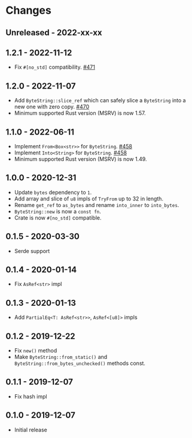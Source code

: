 # Changes

## Unreleased - 2022-xx-xx


## 1.2.1 - 2022-11-12
- Fix `#[no_std]` compatibility. [#471]

[#471]: https://github.com/actix/actix-net/pull/471


## 1.2.0 - 2022-11-07
- Add `ByteString::slice_ref` which can safely slice a `ByteString` into a new one with zero copy. [#470]
- Minimum supported Rust version (MSRV) is now 1.57.

[#470]: https://github.com/actix/actix-net/pull/470


## 1.1.0 - 2022-06-11
- Implement `From<Box<str>>` for `ByteString`. [#458]
- Implement `Into<String>` for `ByteString`. [#458]
- Minimum supported Rust version (MSRV) is now 1.49.

[#458]: https://github.com/actix/actix-net/pull/458


## 1.0.0 - 2020-12-31
- Update `bytes` dependency to `1`.
- Add array and slice of `u8` impls of `TryFrom` up to 32 in length.
- Rename `get_ref` to `as_bytes` and rename `into_inner` to `into_bytes`.
- `ByteString::new` is now a `const fn`.
- Crate is now `#[no_std]` compatible.


## 0.1.5 - 2020-03-30
- Serde support


## 0.1.4 - 2020-01-14
- Fix `AsRef<str>` impl


## 0.1.3 - 2020-01-13
- Add `PartialEq<T: AsRef<str>>`, `AsRef<[u8]>` impls


## 0.1.2 - 2019-12-22
- Fix `new()` method
- Make `ByteString::from_static()` and `ByteString::from_bytes_unchecked()` methods const.


## 0.1.1 - 2019-12-07
- Fix hash impl


## 0.1.0 - 2019-12-07
- Initial release
